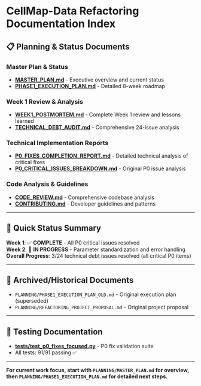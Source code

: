 # CellMap-Data Refactoring Documentation Index

## 📋 Planning & Status Documents

### **Master Plan & Status**
- **[MASTER_PLAN.md](PLANNING/MASTER_PLAN.md)** - Executive overview and current status
- **[PHASE1_EXECUTION_PLAN.md](PLANNING/PHASE1_EXECUTION_PLAN.md)** - Detailed 8-week roadmap

### **Week 1 Review & Analysis** 
- **[WEEK1_POSTMORTEM.md](PLANNING/WEEK1_POSTMORTEM.md)** - Complete Week 1 review and lessons learned
- **[TECHNICAL_DEBT_AUDIT.md](PLANNING/TECHNICAL_DEBT_AUDIT.md)** - Comprehensive 24-issue analysis

### **Technical Implementation Reports**
- **[P0_FIXES_COMPLETION_REPORT.md](PLANNING/P0_FIXES_COMPLETION_REPORT.md)** - Detailed technical analysis of critical fixes
- **[P0_CRITICAL_ISSUES_BREAKDOWN.md](PLANNING/P0_CRITICAL_ISSUES_BREAKDOWN.md)** - Original P0 issue analysis

### **Code Analysis & Guidelines**
- **[CODE_REVIEW.md](PLANNING/CODE_REVIEW.md)** - Comprehensive codebase analysis
- **[CONTRIBUTING.md](CONTRIBUTING.md)** - Developer guidelines and patterns

---

## 🎯 Quick Status Summary

**Week 1**: ✅ **COMPLETE** - All P0 critical issues resolved  
**Week 2**: 🔄 **IN PROGRESS** - Parameter standardization and error handling  
**Overall Progress**: 3/24 technical debt issues resolved (all critical P0 items)

---

## 📁 Archived/Historical Documents
- `PLANNING/PHASE1_EXECUTION_PLAN_OLD.md` - Original execution plan (superseded)
- `PLANNING/REFACTORING_PROJECT_PROPOSAL.md` - Original project proposal

---

## 🧪 Testing Documentation
- **[tests/test_p0_fixes_focused.py](tests/test_p0_fixes_focused.py)** - P0 fix validation suite
- All tests: 91/91 passing ✅

---

**For current work focus, start with `PLANNING/MASTER_PLAN.md` for overview, then `PLANNING/PHASE1_EXECUTION_PLAN.md` for detailed next steps.**
